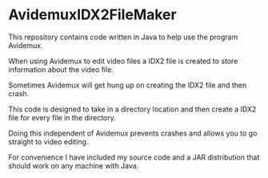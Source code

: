 # AvidemuxIDX2FileMaker
This repository contains code written in Java to help use the program Avidemux.  

When using Avidemux to edit video files a IDX2 file is created to store information about the video file.  

Sometimes Avidemux will get hung up on creating the IDX2 file and then crash.  

This code is designed to take in a directory location and then create a IDX2 file for every file in the directory.  

Doing this independent of Avidemux prevents crashes and allows you to go straight to video editing.

For convenience I have included my source code and a JAR distribution that should work on any machine with Java.
